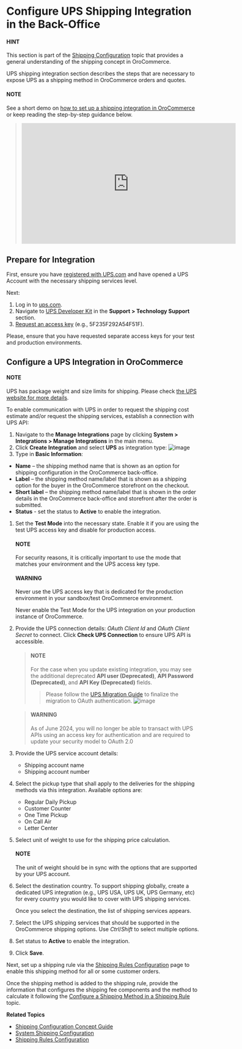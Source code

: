 <a id="doc-integrations-ups"></a>

# Configure UPS Shipping Integration in the Back-Office

#### HINT
This section is part of the [Shipping Configuration](../../../../concept-guides/shipping-configuration/index.md#admin-guide-shipping) topic that provides a general understanding of the shipping concept in OroCommerce.

UPS shipping integration section describes the steps that are necessary to expose UPS as a shipping method in OroCommerce orders and quotes.

#### NOTE
See a short demo on <a href="https://academy.oroinc.com/media-library/create-shipping-integrations" target="_blank">how to set up a shipping integration in OroCommerce</a> or keep reading the step-by-step guidance below.

> <iframe width="560" height="315" src="https://www.youtube.com/embed/ileKXVTG6B8" frameborder="0" allowfullscreen></iframe>

## Prepare for Integration

First, ensure you have <a href="https://www.ups.com/one-to-one/register" target="_blank">registered with UPS.com</a> and have opened a UPS Account with the necessary shipping services level.

Next:

1. Log in to <a href="https://ups.com" target="_blank">ups.com</a>.
2. Navigate to <a href="https://www.ups.com/upsdeveloperkit/" target="_blank">UPS Developer Kit</a> in the **Support > Technology Support** section.
3. <a href="https://www.ups.com/upsdeveloperkit/requestaccesskey?loc=en_US" target="_blank">Request an access key</a> (e.g., 5F235F292A54F51F).

Please, ensure that you have requested separate access keys for your test and production environments.

## Configure a UPS Integration in OroCommerce

#### NOTE
UPS has package weight and size limits for shipping. Please check <a href="https://www.ups.com/us/en/shipping/order-supplies.page" target="_blank">the UPS website for more details</a>.

To enable communication with UPS in order to request the shipping cost estimate and/or request the shipping services, establish a connection with UPS API:

1. Navigate to the **Manage Integrations** page by clicking **System > Integrations > Manage Integrations** in the main menu.
2. Click **Create Integration** and select **UPS** as integration type:
   ![image](user/img/system/integrations/CreateUPSIntegration.png)
3. Type in **Basic Information**:

* **Name** – the shipping method name that is shown as an option for shipping configuration in the OroCommerce back-office.
* **Label** – the shipping method name/label that is shown as a shipping option for the buyer in the OroCommerce storefront on the checkout.
* **Short label** – the shipping method name/label that is shown in the order details in the OroCommerce back-office and storefront after the order is submitted.
* **Status** - set the status to **Active** to enable the integration.

1. Set the **Test Mode** into the necessary state. Enable it if you are using the test UPS access key and disable for production access.

   #### NOTE
   For security reasons, it is critically important to use the mode that matches your environment and the UPS access key type.

   #### WARNING
   Never use the UPS access key that is dedicated for the production environment in your sandbox/test OroCommerce environment.

   Never enable the Test Mode for the UPS integration on your production instance of OroCommerce.
2. Provide the UPS connection details: *OAuth Client Id* and *OAuth Client Secret* to connect. Click **Check UPS Connection** to ensure UPS API is accessible.
   > #### NOTE
   > For the case when you update existing integration, you may see the additional deprecated **API user (Deprecated)**, **API Password (Deprecated)**, and **API Key (Deprecated)** fields.
   > > Please follow the <a href="https://developer.ups.com/oauth-developer-guide?loc=en_US" target="_blank">UPS Migration Guide</a> to finalize the migration to OAuth authentication.
   > ![image](user/img/system/integrations/UpdateUPSIntegration.png)

   > #### WARNING
   > As of June 2024, you will no longer be able to transact with UPS APIs using an access key for authentication and are required to update your security model to OAuth 2.0
3. Provide the UPS service account details:
   * Shipping account name
   * Shipping account number
4. Select the pickup type that shall apply to the deliveries for the shipping methods via this integration. Available options are:
   * Regular Daily Pickup
   * Customer Counter
   * One Time Pickup
   * On Call Air
   * Letter Center
5. Select unit of weight to use for the shipping price calculation.

   #### NOTE
   The unit of weight should be in sync with the options that are supported by your UPS account.
6. Select the destination country. To support shipping globally, create a dedicated UPS integration (e.g., UPS USA, UPS UK, UPS Germany, etc) for every country you would like to cover with UPS shipping services.

   Once you select the destination, the list of shipping services appears.
7. Select the UPS shipping services that should be supported in the OroCommerce shipping options. Use *Ctrl*/*Shift* to select multiple options.
8. Set status to **Active** to enable the integration.
9. Click **Save**.

Next, set up a shipping rule via the [Shipping Rules Configuration](../../shipping-rules/index.md#sys-shipping-rules) page to enable this shipping method for all or some customer orders.

Once the shipping method is added to the shipping rule, provide the information that configures the shipping fee components and the method to calculate it following the [Configure a Shipping Method in a Shipping Rule](../../shipping-rules/index.md#doc-shipping-rules-shipping-methods-detailed) topic.

**Related Topics**

* [Shipping Configuration Concept Guide](../../../../concept-guides/shipping-configuration/index.md#admin-guide-shipping)
* [System Shipping Configuration](../../configuration/commerce/shipping/index.md#configuration-guide-commerce-configuration-shipping)
* [Shipping Rules Configuration](../../shipping-rules/index.md#sys-shipping-rules)

